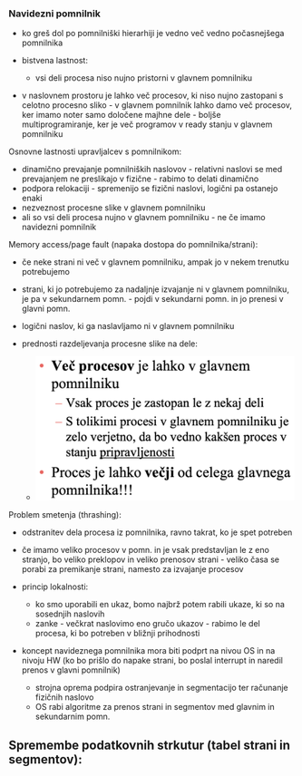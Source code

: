 ### Navidezni pomnilnik

- ko greš dol po pomnilniški hierarhiji je vedno več vedno počasnejšega pomnilnika
- bistvena lastnost:
	- vsi deli procesa niso nujno pristorni v glavnem pomnilniku

- v naslovnem prostoru je lahko več procesov, ki niso nujno zastopani s celotno procesno sliko - v glavnem pomnilnik lahko damo več procesov, ker imamo noter samo določene majhne dele - boljše multiprogramiranje, ker je več programov v ready stanju v glavnem pomnilniku

Osnovne lastnosti upravljalcev s pomnilnikom:
- dinamično prevajanje pomnilniških naslovov - relativni naslovi se med prevajanjem ne preslikajo v fizične - rabimo to delati dinamično
- podpora relokaciji - spremenijo se fizični naslovi, logični pa ostanejo enaki
- nezveznost procesne slike v glavnem pomnilniku
- ali so vsi deli procesa nujno v glavnem pomnilniku - ne če imamo navidezni pomnilnik

Memory access/page fault (napaka dostopa do pomnilnika/strani):
- če neke strani ni več v glavnem pomnilniku, ampak jo v nekem trenutku potrebujemo
- strani, ki jo potrebujemo za nadaljnje izvajanje ni v glavnem pomnilniku, je pa v sekundarnem pomn. - pojdi v sekundarni pomn. in jo prenesi v glavni pomn.
- logični naslov, ki ga naslavljamo ni v glavnem pomnilniku

- prednosti razdeljevanja procesne slike na dele:
	- ![300](../../Images/Pasted%20image%2020240429142613.png)

Problem smetenja (thrashing):
- odstranitev dela procesa iz pomnilnika, ravno takrat, ko je spet potreben
- če imamo veliko procesov v pomn. in je vsak predstavljan le z eno stranjo, bo veliko preklopov in veliko prenosov strani - veliko časa se porabi za premikanje strani, namesto za izvajanje procesov
- princip lokalnosti:
	- ko smo uporabili en ukaz, bomo najbrž potem rabili ukaze, ki so na sosednjih naslovih
	- zanke - večkrat naslovimo eno gručo ukazov - rabimo le del procesa, ki bo potreben v bližnji prihodnosti

- koncept navideznega pomnilnika mora biti podprt na nivou OS in na nivoju HW (ko bo prišlo do napake strani, bo poslal interrupt in naredil prenos v glavni pomnilnik)
	- strojna oprema podpira ostranjevanje in segmentacijo ter računanje fizičnih naslovo
	- OS rabi algoritme za prenos strani in segmentov med glavnim in sekundarnim pomn.

Spremembe podatkovnih strkutur (tabel strani in segmentov):
- 